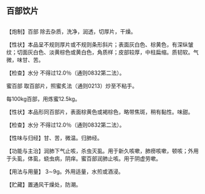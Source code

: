 ## 百部饮片

## 

## 

【炮制】百部 除去杂质，洗净，润透，切厚片，干燥。

【性状】本品呈不规则厚片或不规则条形斜片；表面灰白色、棕黄色，有深纵皱纹；切面灰白色、淡黄棕色或黄白色，角质样；皮部较厚，中柱扁缩。质韧软。气微，味甘、苦。

【检查】水分 不得过12.0％（通则0832第二法）。

蜜百部 取百部片，照蜜炙法（通则0213）炒至不粘手。

每100kg百部，用炼蜜12.5kg。

【性状】本品形同百部片，表面棕黄色或褐棕色，略带焦斑，稍有黏性。味甜。

【检查】水分 不得过12.0％（通则0832第二法）。

【性味与归经】甘、苦，微温。归肺经。

【功能与主治】润肺下气止咳，杀虫灭虱。用于新久咳嗽，肺痨咳嗽，顿咳；外用于头虱，体虱，蛲虫病，阴痒。蜜百部润肺止咳。用于阴虚劳嗽。

【用法与用量】 3∼9g。外用适量，水煎或酒浸。

【贮藏】置通风干燥处，防潮。